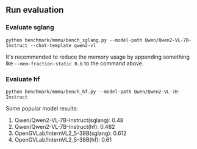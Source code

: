 ## Run evaluation

### Evaluate sglang

```
python benchmark/mmmu/bench_sglang.py --model-path Qwen/Qwen2-VL-7B-Instruct --chat-template qwen2-vl
```

It's recommended to reduce the memory usage by appending something ike `--mem-fraction-static 0.6` to the command above.

### Evaluate hf

```
python benchmark/mmmu/bench_hf.py --model-path Qwen/Qwen2-VL-7B-Instruct
```

Some popular model results:
1. Qwen/Qwen2-VL-7B-Instruct(sglang): 0.48
2. Qwen/Qwen2-VL-7B-Instruct(hf): 0.482
3. OpenGVLab/InternVL2_5-38B(sglang): 0.612
4. OpenGVLab/InternVL2_5-38B(hf): 0.61